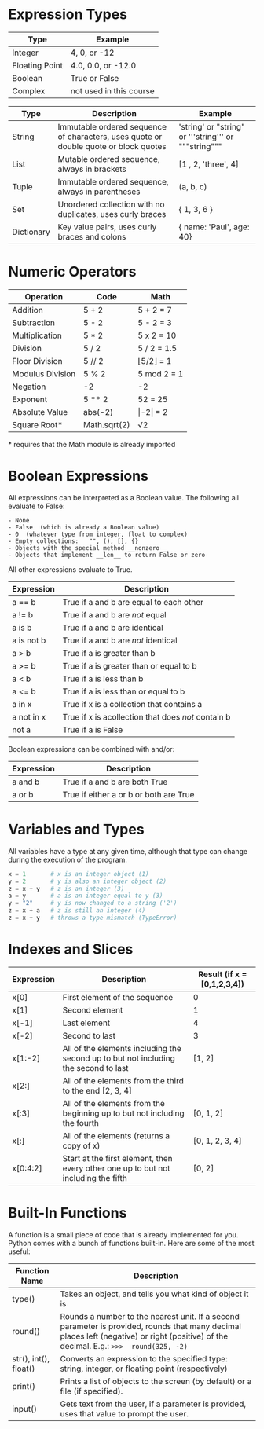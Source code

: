 # Expression Types
| Type | Example |
| ---- | ------- |
| Integer | 4,  0,  or  -12 |
| Floating Point | 4.0,  0.0,  or  -12.0 |
| Boolean | True  or  False |
| Complex | not used in this course |

| Type | Description | Example |
| ---- | ----------- | ------- |
| String	| Immutable ordered sequence of characters, uses quote or double quote or block quotes | 'string'  or  "string"  or '''string'''  or  """string""" |
| List | Mutable ordered sequence, always in brackets | [1 , 2, 'three', 4] |
| Tuple	| Immutable ordered sequence, always in parentheses | (a, b, c) |
| Set |	Unordered collection with no duplicates, uses curly braces | { 1, 3, 6 } |
| Dictionary	| Key value pairs, uses curly braces and colons | { name: 'Paul', age: 40} |


# Numeric Operators
| Operation	| Code | Math |
| --------- | ---- | ---- |
| Addition	| 5 + 2	| 5 + 2 = 7 |
| Subtraction	| 5 - 2	| 5 - 2 = 3 |
| Multiplication	| 5 * 2	| 5 x 2 = 10 |
| Division	| 5 / 2	| 5 / 2 = 1.5 |
| Floor Division	| 5 // 2	| ⌊5/2⌋ = 1 |
| Modulus Division	| 5 % 2	| 5 mod 2 = 1 |
| Negation	| -2	| -2 |
| Exponent	| 5 ** 2	| 52 = 25 |
| Absolute Value |abs(-2)	| \|-2\| = 2 |
| Square Root*	| Math.sqrt(2)	| √2 |

\* requires that the Math module is already imported


# Boolean Expressions
All expressions can be interpreted as a Boolean value.  The following all evaluate to False:

    - None
    - False  (which is already a Boolean value)
    - 0  (whatever type from integer, float to complex)
    - Empty collections:   "", (), [], {}
    - Objects with the special method __nonzero__
    - Objects that implement __len__ to return False or zero

All other expressions evaluate to True.

| Expression	| Description |
| ---- | ---- |
| a == b	| True if a and b are equal to each other |
| a != b	| True if a and b are *not* equal |
| a is b	| True if a and b are identical |
| a is not b |	True if a and b are *not* identical |
| a > b |	True if a is greater than b |
| a >= b	| True if a is greater than or equal to b |
| a < b	| True if a is less than b |
| a <= b |	True if a is less than or equal to b |
| a in x	| True if x is a collection that contains a |
| a not in x	| True if x is acollection that does *not* contain b |
| not a	| True if a is False |

Boolean expressions can be combined with and/or:

| Expression	| Description |
| ---- | ---- |
| a and b	| True if a and b are both True |
| a or b	| True if either a or b or both are True |


# Variables and Types
All variables have a type at any given time, although that type can change during the execution of the program.

```python
x = 1       # x is an integer object (1)
y = 2       # y is also an integer object (2)
z = x + y   # z is an integer (3)
a = y       # a is an integer equal to y (3)
y = "2"     # y is now changed to a string ('2')
z = x + a   # z is still an integer (4)
z = x + y   # throws a type mismatch (TypeError)
```


# Indexes and Slices
| Expression	| Description	| Result (if x = [0,1,2,3,4]) |
| ---- | ---- | ---- |
| x[0] | First element of the sequence | 0 |
| x[1] | Second element	| 1 |
| x[-1] | Last element | 4 |
| x[-2] | Second to last | 3 |
| x[1:-2] | All of the elements including the second up to but not including the second to last	| [1, 2] |
| x[2:] | All of the elements from the third to the end	[2, 3, 4]
| x[:3]	| All of the elements from the beginning up to but not including the fourth	| [0, 1, 2] | 
| x[:] | All of the elements (returns a copy of x) | [0, 1, 2, 3, 4] |
| x[0:4:2] | Start at the first element, then every other one up to but not including the fifth | [0, 2] |


# Built-In Functions
A function is a small piece of code that is already implemented for you.   Python comes with a bunch of 
functions built-in.  Here are some of the most useful:

| Function Name | Description |
| ---- | ---- |
| type() | Takes an object, and tells you what kind of object it is |
| round() | Rounds a number to the nearest unit. If a second parameter is provided, rounds that many decimal places left (negative) or right (positive) of the decimal.  E.g.: ``` >>>  round(325, -2) ``` |
| str(), int(), float() | Converts an expression to the specified type: string, integer, or floating point (respectively) |
| print() | Prints a list of objects to the screen (by default) or a file (if specified). |
| input()	| Gets text from the user, if a parameter is provided, uses that value to prompt the user. |



